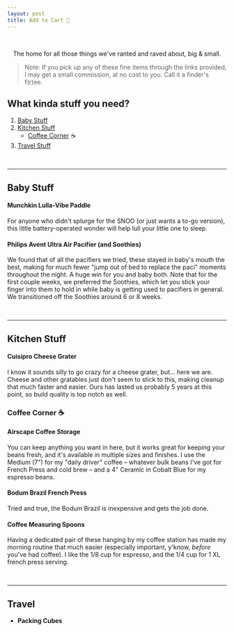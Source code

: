 ```yaml
---
layout: post
title: Add to Cart 🛒
---
```

<br>
<p align="center">
The home for all those things we've ranted and raved about, big & small.
</p>

> Note: If you pick up any of these fine items through the links provided, I may get a small commission, at no cost to you. Call it a finder's f(r)ee.



## What kinda stuff you need?
1. [Baby Stuff](#baby)
2. [Kitchen Stuff](#kitchen)
    - [Coffee Corner](#coffee) ☕️
3. [Travel Stuff](#travel)

<br>
<hr>

## Baby Stuff <a name="baby"></a>

#### Munchkin Lulla-Vibe Paddle
For anyone who didn't splurge for the SNOO (or just wants a to-go version), this little battery-operated wonder will help lull your little one to sleep. 
<script type="text/javascript">
amzn_assoc_tracking_id = "vikariousshop-20";
amzn_assoc_ad_mode = "manual";
amzn_assoc_ad_type = "smart";
amzn_assoc_marketplace = "amazon";
amzn_assoc_region = "US";
amzn_assoc_design = "enhanced_links";
amzn_assoc_asins = "B009UPUFCY";
amzn_assoc_placement = "adunit";
amzn_assoc_linkid = "8c68b4a3027abbabe3c8e4a5b0efabb9";
</script>
<script src="//z-na.amazon-adsystem.com/widgets/onejs?MarketPlace=US"></script>
 
#### Philips Avent Ultra Air Pacifier (and Soothies)
We found that of all the pacifiers we tried, these stayed in baby's mouth the best, making for much fewer "jump out of bed to replace the paci" moments throughout the night. A huge win for you and baby both. Note that for the first couple weeks, we preferred the Soothies, which let you stick your finger into them to hold in while baby is getting used to pacifiers in general. We transitioned off the Soothies around 6 or 8 weeks.
<script type="text/javascript">
amzn_assoc_tracking_id = "vikariousshop-20";
amzn_assoc_ad_mode = "manual";
amzn_assoc_ad_type = "smart";
amzn_assoc_marketplace = "amazon";
amzn_assoc_region = "US";
amzn_assoc_design = "enhanced_links";
amzn_assoc_asins = "B07T9GFQ6S";
amzn_assoc_placement = "adunit";
amzn_assoc_linkid = "2a3fbf8468ffaafbef1007a40599c7df";
</script>
<script src="//z-na.amazon-adsystem.com/widgets/onejs?MarketPlace=US"></script>
<script type="text/javascript">
amzn_assoc_tracking_id = "vikariousshop-20";
amzn_assoc_ad_mode = "manual";
amzn_assoc_ad_type = "smart";
amzn_assoc_marketplace = "amazon";
amzn_assoc_region = "US";
amzn_assoc_design = "enhanced_links";
amzn_assoc_asins = "B07T9GCR7X";
amzn_assoc_placement = "adunit";
amzn_assoc_linkid = "cfb7cd8feb4e8795105c43861ca48f33";
</script>
<script src="//z-na.amazon-adsystem.com/widgets/onejs?MarketPlace=US"></script>

<br>
<hr>

## Kitchen Stuff <a name="kitchen"></a>

#### Cuisipro Cheese Grater
I know it sounds silly to go crazy for a cheese grater, but... here we are. Cheese and other gratables just don't seem to stick to this, making cleanup that much faster and easier. Ours has lasted us probably 5 years at this point, so build quality is top notch as well.
<script type="text/javascript">
amzn_assoc_tracking_id = "vikariousshop-20";
amzn_assoc_ad_mode = "manual";
amzn_assoc_ad_type = "smart";
amzn_assoc_marketplace = "amazon";
amzn_assoc_region = "US";
amzn_assoc_design = "enhanced_links";
amzn_assoc_asins = "B003ZHU8M0";
amzn_assoc_placement = "adunit";
amzn_assoc_linkid = "83d031b12ff659f32477a4cc2b4a91a8";
</script>
<script src="//z-na.amazon-adsystem.com/widgets/onejs?MarketPlace=US"></script>
 
### Coffee Corner ☕️ <a name="coffee"></a>

#### Airscape Coffee Storage
You can keep anything you want in here, but it works great for keeping your beans fresh, and it's available in multiple sizes and finishes. I use the Medium (7") for my "daily driver" coffee – whatever bulk beans I've got for French Press and cold brew – and a 4" Ceramic in Cobalt Blue for my espresso beans.
<script type="text/javascript">
amzn_assoc_tracking_id = "vikariousshop-20";
amzn_assoc_ad_mode = "manual";
amzn_assoc_ad_type = "smart";
amzn_assoc_marketplace = "amazon";
amzn_assoc_region = "US";
amzn_assoc_design = "enhanced_links";
amzn_assoc_asins = "B00167XN14";
amzn_assoc_placement = "adunit";
amzn_assoc_linkid = "e2de26f5873963f661b45aeafa50db24";
</script>
<script src="//z-na.amazon-adsystem.com/widgets/onejs?MarketPlace=US"></script>
<script type="text/javascript">
amzn_assoc_tracking_id = "vikariousshop-20";
amzn_assoc_ad_mode = "manual";
amzn_assoc_ad_type = "smart";
amzn_assoc_marketplace = "amazon";
amzn_assoc_region = "US";
amzn_assoc_design = "enhanced_links";
amzn_assoc_asins = "B07C4Q78BT";
amzn_assoc_placement = "adunit";
amzn_assoc_linkid = "31931a7bff0a1efc660ab54f468ae038";
</script>
<script src="//z-na.amazon-adsystem.com/widgets/onejs?MarketPlace=US"></script>

#### Bodum Brazil French Press
Tried and true, the Bodum Brazil is inexpensive and gets the job done.
<script type="text/javascript">
amzn_assoc_tracking_id = "vikariousshop-20";
amzn_assoc_ad_mode = "manual";
amzn_assoc_ad_type = "smart";
amzn_assoc_marketplace = "amazon";
amzn_assoc_region = "US";
amzn_assoc_design = "enhanced_links";
amzn_assoc_asins = "B00430C92U";
amzn_assoc_placement = "adunit";
amzn_assoc_linkid = "481250661915a099b7f262a69733fa0b";
</script>
<script src="//z-na.amazon-adsystem.com/widgets/onejs?MarketPlace=US"></script>
 
#### Coffee Measuring Spoons
Having a dedicated pair of these hanging by my coffee station has made my morning routine that much easier (especially important, y'know, *before* you've had coffee). I like the 1/8 cup for espresso, and the 1/4 cup for 1 XL french press serving.
<script type="text/javascript">
amzn_assoc_tracking_id = "vikariousshop-20";
amzn_assoc_ad_mode = "manual";
amzn_assoc_ad_type = "smart";
amzn_assoc_marketplace = "amazon";
amzn_assoc_region = "US";
amzn_assoc_design = "enhanced_links";
amzn_assoc_asins = "B000KKK7WG";
amzn_assoc_placement = "adunit";
amzn_assoc_linkid = "a698d4f3627aae33e46dbc5b725e3cbc";
</script>
<script src="//z-na.amazon-adsystem.com/widgets/onejs?MarketPlace=US"></script>
<script type="text/javascript">
amzn_assoc_tracking_id = "vikariousshop-20";
amzn_assoc_ad_mode = "manual";
amzn_assoc_ad_type = "smart";
amzn_assoc_marketplace = "amazon";
amzn_assoc_region = "US";
amzn_assoc_design = "enhanced_links";
amzn_assoc_asins = "B00AKBIB0K";
amzn_assoc_placement = "adunit";
amzn_assoc_linkid = "fb935b60357075b6808c69c5c2ce3112";
</script>
<script src="//z-na.amazon-adsystem.com/widgets/onejs?MarketPlace=US"></script>
 
<br>
<hr>

## Travel <a name="travel"></a>

- **Packing Cubes**
